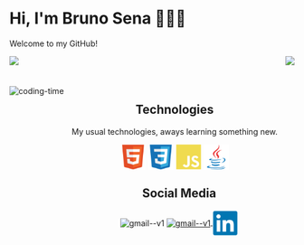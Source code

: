 # Hi, I'm Bruno Sena 🧑🏻‍💻
<p>Welcome to my GitHub!</p>

<div>
  <img  height="180em" src="https://github-readme-stats.vercel.app/api?username=brunosen4s&show_icons=true&theme=dark&include_all_commits=true&count_private=true"/>
  <img align="right" height="180em" src="https://github-readme-stats.vercel.app/api/top-langs/?username=brunosen4s&layout=compact&langs_count=16&theme=dark"/>
</div>
<br>
<div  align="center"> 

<div  align="center"> 
  <div style="display: inline_block"><br>
    <img align="left" height="250" alt="coding-time" src="code.gif">
    <h2 align="center">Technologies</h2>
    <p>My usual technologies, aways learning something new.</p>
    <img align="center" height="45" width="45" alt="html-icon" src="https://raw.githubusercontent.com/devicons/devicon/master/icons/html5/html5-original.svg">
    <img align="center" height="45" width="45" alt="css-icon" src="https://raw.githubusercontent.com/devicons/devicon/master/icons/css3/css3-original.svg">
     <img align="center" height="45" width="45" alt="js-icon"  src="https://raw.githubusercontent.com/devicons/devicon/master/icons/javascript/javascript-plain.svg">
     <img align="center" height="45" width="45" alt="java-icon" src="https://raw.githubusercontent.com/devicons/devicon/master/icons/java/java-original.svg">
   </div>
    

  <h2 align="center">Social Media</h2>
  <div
    <a href = "mailto: brunosen4s@gmail.com">
     <img align="center" width="50" height="50" src="https://img.icons8.com/color/48/gmail--v1.png" alt="gmail--v1">
    </a>
        <a href = "mailto: brunosen4s@gmail.com">
         <img align="center" width="50" height="50" src="https://img.icons8.com/color/48/gmail--v1.png" alt="gmail--v1">
    </a>
    <a href = "https://www.linkedin.com/in/brunosen4/">
         <img align="center" height="45" width="45" alt="linkedin-icon" src="https://raw.githubusercontent.com/devicons/devicon/master/icons/linkedin/linkedin-original.svg">
    </a>
</div>
